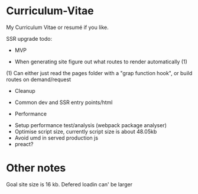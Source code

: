 Curriculum-Vitae
================

My Curriculum Vitae or resumé if you like.

SSR upgrade todo:

- MVP
* When generating site figure out what routes to render automatically (1)

(1) Can either just read the pages folder with a "grap function hook", or build routes on demand/request

- Cleanup
* Common dev and SSR entry points/html

- Performance
* Setup performance test/analysis (webpack package analyser)
* Optimise script size, currently script size is about 48.05kb
* Avoid umd in served production js
* preact?

# Other notes
Goal site size is 16 kb.
Defered loadin can' be larger
